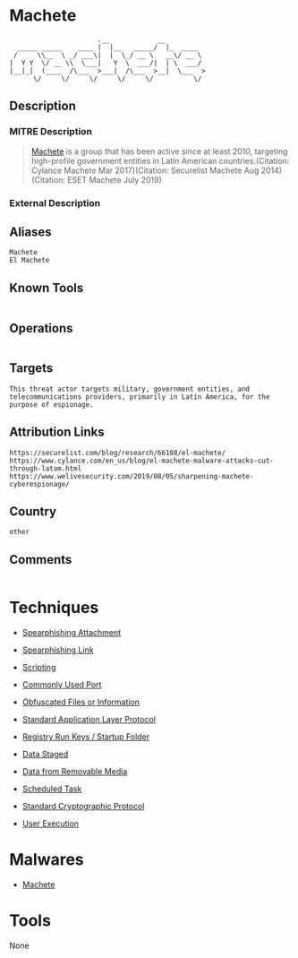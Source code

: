 
# Machete

```
                      .__            __          
  _____ _____    ____ |  |__   _____/  |_  ____  
 /     \\__  \ _/ ___\|  |  \_/ __ \   __\/ __ \ 
|  Y Y  \/ __ \\  \___|   Y  \  ___/|  | \  ___/ 
|__|_|  (____  /\___  >___|  /\___  >__|  \___  >
      \/     \/     \/     \/     \/          \/ 

```

## Description

### MITRE Description

> [Machete](https://attack.mitre.org/groups/G0095) is a group that has been active since at least 2010, targeting high-profile government entities in Latin American countries.(Citation: Cylance Machete Mar 2017)(Citation: Securelist Machete Aug 2014)(Citation: ESET Machete July 2019)

### External Description

> 

## Aliases

```
Machete
El Machete
```

## Known Tools

```

```

## Operations

```

```

## Targets

```
This threat actor targets military, government entities, and telecommunications providers, primarily in Latin America, for the purpose of espionage.
```

## Attribution Links

```
https://securelist.com/blog/research/66108/el-machete/
https://www.cylance.com/en_us/blog/el-machete-malware-attacks-cut-through-latam.html
https://www.welivesecurity.com/2019/08/05/sharpening-machete-cyberespionage/
```

## Country

```
other
```

## Comments

```

```

# Techniques


* [Spearphishing Attachment](../techniques/Spearphishing-Attachment.md)

* [Spearphishing Link](../techniques/Spearphishing-Link.md)
    
* [Scripting](../techniques/Scripting.md)
    
* [Commonly Used Port](../techniques/Commonly-Used-Port.md)
    
* [Obfuscated Files or Information](../techniques/Obfuscated-Files-or-Information.md)
    
* [Standard Application Layer Protocol](../techniques/Standard-Application-Layer-Protocol.md)
    
* [Registry Run Keys / Startup Folder](../techniques/Registry-Run-Keys---Startup-Folder.md)
    
* [Data Staged](../techniques/Data-Staged.md)
    
* [Data from Removable Media](../techniques/Data-from-Removable-Media.md)
    
* [Scheduled Task](../techniques/Scheduled-Task.md)
    
* [Standard Cryptographic Protocol](../techniques/Standard-Cryptographic-Protocol.md)
    
* [User Execution](../techniques/User-Execution.md)
    

# Malwares


* [Machete](../malwares/Machete.md)


# Tools

None
